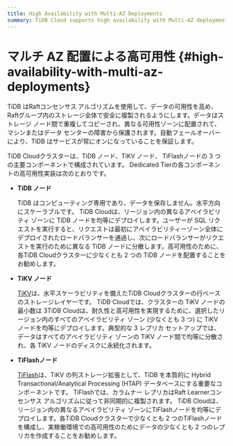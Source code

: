 ```yaml
---
title: High Availability with Multi-AZ Deployments
summary: TiDB Cloud supports high availability with Multi-AZ deployments.
---
```


# マルチ AZ 配置による高可用性 {#high-availability-with-multi-az-deployments}

TiDB はRaftコンセンサス アルゴリズムを使用して、データの可用性を高め、 Raftグループ内のストレージ全体で安全に複製されるようにします。データはストレージ ノード間で重複してコピーされ、異なる可用性ゾーンに配置されて、マシンまたはデータ センターの障害から保護されます。自動フェールオーバーにより、TiDB はサービスが常にオンになっていることを保証します。

TiDB Cloudクラスターは、TiDB ノード、TiKV ノード、 TiFlashノードの 3 つの主要コンポーネントで構成されています。 Dedicated Tierの各コンポーネントの高可用性実装は次のとおりです。

-   **TiDB ノード**

    TiDB はコンピューティング専用であり、データを保存しません。水平方向にスケーラブルです。 TiDB Cloudは、リージョン内の異なるアベイラビリティ ゾーンに TiDB ノードを均等にデプロイします。ユーザーが SQL リクエストを実行すると、リクエストは最初にアベイラビリティーゾーン全体にデプロイされたロードバランサーを通過し、次にロードバランサーがリクエストを実行のために異なる TiDB ノードに分散します。高可用性のために、各TiDB Cloudクラスターに少なくとも 2 つの TiDB ノードを配置することをお勧めします。

-   **TiKV ノード**

    [TiKV](https://docs.pingcap.com/tidb/stable/tikv-overview)は、水平スケーラビリティを備えたTiDB Cloudクラスターの行ベースのストレージレイヤーです。 TiDB Cloudでは、クラスターの TiKV ノードの最小数は 3TiDB Cloudは、耐久性と高可用性を実現するために、選択したリージョン内のすべてのアベイラビリティ ゾーン (少なくとも 3 つ) に TiKV ノードを均等にデプロイします。典型的な 3 レプリカ セットアップでは、データはすべてのアベイラビリティ ゾーンの TiKV ノード間で均等に分散され、各 TiKV ノードのディスクに永続化されます。

-   **TiFlashノード**

    [TiFlash](https://docs.pingcap.com/tidb/stable/tiflash-overview)は、TiKV の列ストレージ拡張として、TiDB を本質的に Hybrid Transactional/Analytical Processing (HTAP) データベースにする重要なコンポーネントです。 TiFlashでは、カラムナー レプリカはRaft Learnerコンセンサス アルゴリズムに従って非同期的に複製されます。 TiDB Cloudは、リージョン内の異なるアベイラビリティ ゾーンにTiFlashノードを均等にデプロイします。各TiDB Cloudクラスターで少なくとも 2 つのTiFlashノードを構成し、実稼働環境での高可用性のためにデータの少なくとも 2 つのレプリカを作成することをお勧めします。
